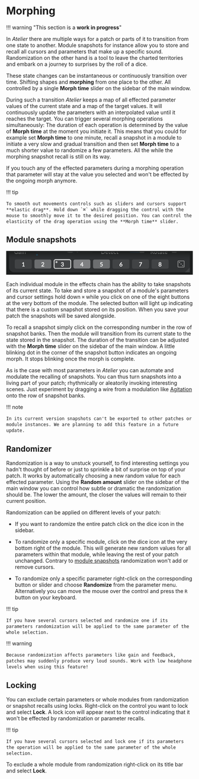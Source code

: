 # Morphing

!!! warning "This section is a **work in progress**"

In _Atelier_ there are multiple ways for a patch or parts of it to transition from one state to another. Module snapshots for instance allow you to store and recall all cursors and parameters that make up a specific sound. Randomization on the other hand is a tool to leave the charted territories and embark on a journey to surprises by the roll of a dice.

These state changes can be instantaneous or continuously transition over time. Shifting shapes and **morphing** from one place to the other. All controlled by a single **Morph time** slider on the sidebar of the main window.

During such a transition _Atelier_ keeps a map of all effected parameter values of the current state and a map of the target values. It will continuously update the parameters with an interpolated value until it reaches the target. You can trigger several morphing operations simultaneously: The duration of each operation is determined by the value of **Morph time** at the moment you initiate it. This means that you could for example set **Morph time** to one minute, recall a snapshot in a module to initiate a very slow and gradual transition and then set **Morph time** to a much shorter value to randomize a few parameters. All the while the morphing snapshot recall is still on its way.

If you touch any of the effected parameters during a morphing operation that parameter will stay at the value you selected and won't be effected by the ongoing morph anymore.

!!! tip

    To smooth out movements controls such as sliders and cursors support **elastic drag**. Hold down `⌘` while dragging the control with the mouse to smoothly move it to the desired position. You can control the elasticity of the drag operation using the **Morph time** slider.

## Module snapshots

![A screenshot showing a bank of snapshots at the bottom of a module](../assets/images/atelier/morphing/morphing-snapshot-banks.png)

Each individual module in the effects chain has the ability to take snapshots of its current state. To take and store a snapshot of a module's parameters and cursor settings hold down `⌘` while you click on one of the eight buttons at the very bottom of the module. The selected button will light up indicating that there is a custom snapshot stored on its position. When you save your patch the snapshots will be saved alongside.

To recall a snapshot simply click on the corresponding number in the row of snapshot banks. Then the module will transition from its current state to the state stored in the snapshot. The duration of the transition can be adjusted with the **Morph time** slider on the sidebar of the main window. A little blinking dot in the corner of the snapshot button indicates an ongoing morph. It stops blinking once the morph is complete.

As is the case with most parameters in _Atelier_ you can automate and modulate the recalling of snapshots. You can thus turn snapshots into a living part of your patch; rhythmically or aleatorily invoking interesting scenes. Just experiment by dragging a wire from a modulation like [Agitation](../modules/agitation.md) onto the row of snapshot banks.

!!! note

    In its current version snapshots can't be exported to other patches or module instances. We are planning to add this feature in a future update.

## Randomizer

Randomization is a way to unstuck yourself, to find interesting settings you hadn't thought of before or just to sprinkle a bit of surprise on top of your patch. It works by automatically choosing a new random value for each effected parameter. Using the **Random amount** slider on the sidebar of the main window you can control how subtle or dramatic the randomization should be. The lower the amount, the closer the values will remain to their current position.

Randomization can be applied on different levels of your patch:

- If you want to randomize the entire patch click on the dice icon in the sidebar.

- To randomize only a specific module, click on the dice icon at the very bottom right of the module. This will generate new random values for all parameters within that module, while leaving the rest of your patch unchanged. Contrary to [module snapshots](#module-snapshots) randomization won't add or remove cursors.

- To randomize only a specific parameter right-click on the corresponding button or slider and choose **Randomize** from the parameter menu. Alternatively you can move the mouse over the control and press the `R` button on your keyboard.

!!! tip

    If you have several cursors selected and randomize one if its parameters randomization will be applied to the same parameter of the whole selection.

!!! warning

    Because randomization affects parameters like gain and feedback, patches may suddenly produce very loud sounds. Work with low headphone levels when using this feature!


## Locking

You can exclude certain parameters or whole modules from randomization or snapshot recalls using locks. Right-click on the control you want to lock and select **Lock**. A lock icon will appear next to the control indicating that it won't be effected by randomization or parameter recalls.

!!! tip

    If you have several cursors selected and lock one if its parameters the operation will be applied to the same parameter of the whole selection.

To exclude a whole module from randomization right-click on its title bar and select **Lock**.
